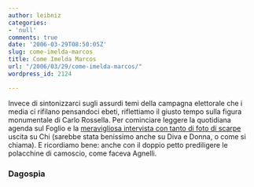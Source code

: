 ```yaml
---
author: leibniz
categories:
- 'null'
comments: true
date: '2006-03-29T08:50:05Z'
slug: come-imelda-marcos
title: Come Imelda Marcos
url: "/2006/03/29/come-imelda-marcos/"
wordpress_id: 2124

---
```

Invece di sintonizzarci sugli assurdi temi della campagna elettorale che i media ci rifilano pensandoci ebeti, riflettiamo il giusto tempo sulla figura monumentale di Carlo Rossella. Per cominciare leggere la quotidiana agenda sul Foglio e la [meravigliosa intervista con tanto di foto di scarpe](https://www.blognews.it/click/-2,161161/) uscita su Chi (sarebbe stata benissimo anche su Diva e Donna, o come si chiama). E ricordiamo bene: anche con il doppio petto prediligere le polacchine di camoscio, come faceva Agnelli.


### Dagospia
